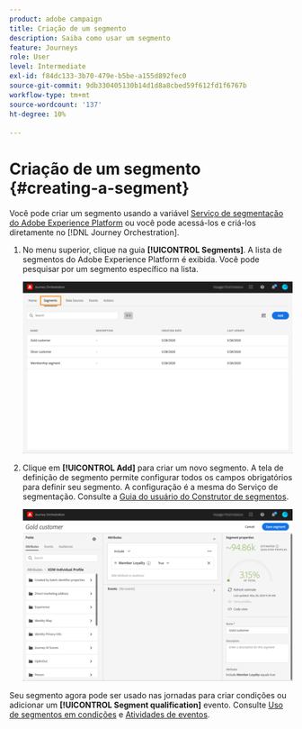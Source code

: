 ```yaml
---
product: adobe campaign
title: Criação de um segmento
description: Saiba como usar um segmento
feature: Journeys
role: User
level: Intermediate
exl-id: f84dc133-3b70-479e-b5be-a155d892fec0
source-git-commit: 9db330405130b14d1d8a8cbed59f612fd1f6767b
workflow-type: tm+mt
source-wordcount: '137'
ht-degree: 10%

---
```


# Criação de um segmento {#creating-a-segment}

Você pode criar um segmento usando a variável [Serviço de segmentação do Adobe Experience Platform](https://experienceleague.adobe.com/docs/experience-platform/segmentation/home.html) ou você pode acessá-los e criá-los diretamente no [!DNL Journey Orchestration].

1. No menu superior, clique na guia **[!UICONTROL Segments]**. A lista de segmentos do Adobe Experience Platform é exibida. Você pode pesquisar por um segmento específico na lista.

   ![](../assets/segment1.png)

1. Clique em **[!UICONTROL Add]** para criar um novo segmento. A tela de definição de segmento permite configurar todos os campos obrigatórios para definir seu segmento. A configuração é a mesma do Serviço de segmentação. Consulte a [Guia do usuário do Construtor de segmentos](https://experienceleague.adobe.com/docs/experience-platform/segmentation/ui/overview.html).

   ![](../assets/segment2.png)

Seu segmento agora pode ser usado nas jornadas para criar condições ou adicionar um **[!UICONTROL Segment qualification]** evento. Consulte [Uso de segmentos em condições](../segment/using-a-segment.md) e [Atividades de eventos](../building-journeys/segment-qualification-events.md).
